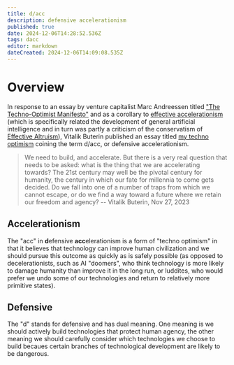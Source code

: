 ```yaml
---
title: d/acc
description: defensive accelerationism
published: true
date: 2024-12-06T14:28:52.536Z
tags: dacc
editor: markdown
dateCreated: 2024-12-06T14:09:08.535Z
---
```


# Overview
In response to an essay by venture capitalist Marc Andreessen titled ["The Techno-Optimist Manifesto"](https://a16z.com/the-techno-optimist-manifesto/) and as a corollary to [effective accelerationism](/Philosophy/eacc) (which is specifically related the development of general artificial intelligence and in turn was partly a criticism of the conservatism of [Effective Altruism](/Philosophy/EA)), Vitalik Buterin published an essay titled [my techno optimism](https://vitalik.eth.limo/general/2023/11/27/techno_optimism.html) coining the term d/acc, or defensive accelerationism.

> We need to build, and accelerate. But there is a very real question that needs to be asked: what is the thing that we are accelerating towards? The 21st century may well be the pivotal century for humanity, the century in which our fate for millennia to come gets decided. Do we fall into one of a number of traps from which we cannot escape, or do we find a way toward a future where we retain our freedom and agency? -- Vitalik Buterin, Nov 27, 2023
##  Accelerationism
The "acc" in **d**efensive **acc**elerationism is a form of "techno optimism" in that it believes that technology can improve human civilization and we should pursue this outcome as quickly as is safely possible (as opposed to decelerationists, such as AI "doomers", who think technology is more likely to damage humanity than improve it in the long run, or luddites, who would prefer we undo some of our technologies and return to relatively more primitive states).

## Defensive
The "d" stands for defensive and has dual meaning. One meaning is we should actively build technologies that protect human agency, the other meaning we should carefully consider which technologies we choose to build becaues certain branches of technological development are likely to be dangerous.
